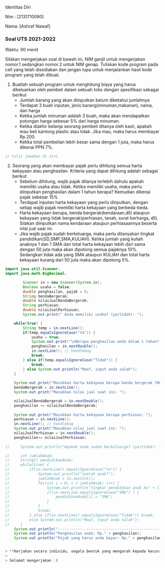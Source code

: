 Identitas Diri

Nim : [2131710090]

Nama: [Ashraf Nawaf]

### Soal UTS 2021-2022
Waktu: 90 menit

Silakan mengerjakan soal di bawah ini, NIM ganjil untuk mengerjakan nomor.1 sedangkan nomor.2 untuk NIM genap. Tuliskan
kode program pada cell yang telah disediakan dan jangan lupa untuk menjalankan hasil kode program yang telah dibuat.

1. Buatlah sebuah program untuk menghitung biaya yang harus dikeluarkan oleh pembeli dalam sebuah toko dengan spesifikasi sebagai berikut
    + Jumlah barang yang akan diinputkan belum diketahui jumlahnya
    + Terdapat 3 buah inputan, jenis barang(minuman,makanan), nama, dan harga
    + Ketika jumlah minuman adalah 3 buah, maka akan mendapatkan potongan harga sebesar 5% dari harga minuman.
    + Ketika diakhir belanja seorang pembeli ditanya oleh kasir, apakah mau beli kantong plastic atau tidak. Jika mau, maka harus membayar Rp.200.
    + Ketika total pembelian lebih besar sama dengan 1 juta, maka harus dikenai PPN 7%.


```Java
// tulis jawaban di sini
```

2.	Seorang yang akan membayar pajak perlu dihitung semua harta kekayaan atau penghasilan. Kriteria yang dapat dihitung adalah sebagai berikut
    + Sebelum dihitung, wajib pajak ditanya terlebih dahulu apakah memiliki usaha atau tidak. Ketika memiliki usaha, maka perlu diinputkan penghasilan dalam 1 tahun berapa? Kemudian dikenai pajak sebesar 15%
    + Terdapat inputan harta kekayaan yang perlu dinputkan, dengan setiap wajib pajak memiliki harta kekayaan yang berbeda-beda.
    + Harta kekayaan berupa, benda bergerak(kendaraan,dll) ataupun kekayaan yang tidak bergerak(perhiasan, tanah, surat berharga, dll). Silakan diinputkan nama kendaraan ataupun perhiasaannya beserta nilai jual saat ini.
    + Jika wajib pajak sudah berkeluarga, maka perlu ditanyakan tingkat pendidikan(SD,SMP,SMA,KULIAH). Ketika jumlah yang kuliah anaknya 1 dan 1 SMA dan total harta kekayaan lebih dari sama dengan 50 juta maka akan dipotong semua pajaknya 10%. Sedangkan tidak ada yang SMA ataupun KULIAH dan total harta kekayaan kurang dari 50 juta maka akan dipotong 5%.


```Java
import java.util.Scanner;
import java.math.BigDecimal;  

        Scanner in = new Scanner(System.in);
        Boolean usaha = false;
        double penghasilan, pajak = 0;
        String bendaBergerak;
        double nilaiJualBendaBergerak;
        String perhiasan;
        double nilaiJualPerhiasan;
        System.out.print(" Anda memiliki usaha? (ya/tidak): ");

    while(true) {
        String temp = in.nextLine();
        if(temp.equalsIgnoreCase("Ya")) {
            usaha = true;
            System.out.print("\nBerapa penghasilan anda dalam 1 tahun?: ");
            penghasilan = in.nextDouble();
            in.nextLine(); // handlebug
            break;
        } else if(temp.equalsIgnoreCase("Tidak")) {
            break;
        } else System.out.println("Maaf, input anda salah");
    }
    
    System.out.print("Masukkan harta kekayaan berupa benda bergerak (Mobil, sepeda motor): ");
    bendaBergerak = in.nextLine();
    System.out.print("Masukkan nilai jual saat ini: ");

    nilaiJualBendaBergerak = in.nextDouble();
    penghasilan += nilaiJualBendaBergerak;
    
    System.out.print("Masukkan harta kekayaan berupa perhiasan: ");
    perhiasan = in.nextLine();
    in.nextLine(); // handlebug
    System.out.print("Masukkan nilai jual saat ini: ");
    nilaiJualPerhiasan = in.nextDouble();
    penghasilan+= nilaiJualPerhiasan;
    
//     System.out.println("Apakah anda sudah berkeluarga? (ya/tidak): ");

//     int jumlahAnak;
//     String[] pendidikanAnak;
//     while(true) {
//         if(in.nextLine().equalsIgnoreCase("Ya")) {
//             System.out.println("Jumlah anak?");
//             jumlahAnak = in.nextInt();
//             for(int i = 0; i < jumlahAnak; i++) {
//                 System.out.println("Tingkat pendidikan anak ke" + (i+=1) + "(SD,SMP,SMA,Kuliah)");
//                 if(in.nextLine.equalsIgnoreCase("SMA") ) {
//                     pendidikanAnak[i] = "SMA";
//                 }
//             }
//             break;
//         } else if(in.nextLine().equalsIgnoreCase("Tidak")) break;
//         else System.out.println("Maaf, input anda salah");
//     }
    System.out.println("-------------------------------------------------------");    
    System.out.println("Penghasilan anda: Rp." + penghasilan);    
    System.out.println("Pajak yang harus anda bayar: Rp." + penghasilan * 0.15);


> **Kerjakan secara individu, segala bentuk yang mengarah kepada kecurangan akan mendapatkan nilai 0.**
>
> Selamat mengerjakan :)

